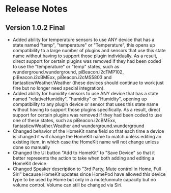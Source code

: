 Release Notes
==========

Version 1.0.2 Final
---------------
* Added ability for temperature sensors to use ANY device that has a state named "temp", "temperature" or "Temperature", this opens up compatibility to a large number of plugins and sensors that use this state name without having to support those plugin individually.  As a result, direct support for certain plugins was removed if they had been coded to use the "temperature" or "temp" states, such as wunderground.wunderground, piBeacon.i2cTMP102, piBeacon.i2cBMExx, piBeacon.i2cMS5803 and fantasticwWeather.Weather (these devices should continue to work just fine but no longer need special integration).
* Added ability for humidity sensors to use ANY device that has a state named "relativeHumidity", "humidity" or "Humidity", opening up compatibility to any plugin device or sensor that uses this state name without having to support those plugins specifically.  As a result, direct support for certain plugins was removed if they had been coded to use one of these states, such as piBeacon.i2cBMExx, fantasticwWeather.Weather and wunderground.wunderground
* Changed behavior of the HomeKit name field so that each time a device is changed it will change the HomeKit name to match unless editing an existing item, in which case the HomeKit name will not change unless done so manually
* Changed the UI button "Add to HomeKit" to "Save Device" so that it better represents the action to take when both adding and editing a HomeKit device
* Changed Speaker description to "3rd Party, Mute control in Home, Full Siri" because HomeKit updates since HomePod have allowed this device type to be used by Home but only in a mute/unmute capacity but no volume control.  Volume can still be changed via Siri.

